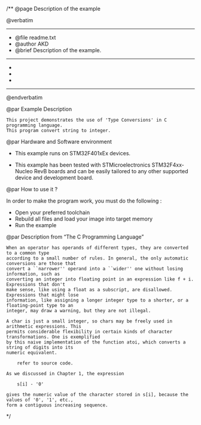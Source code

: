 /**
  @page Description of the example
  
  @verbatim
  ******************************************************************************
  * @file    readme.txt 
  * @author  AKD
  * @brief   Description of the example.
  ******************************************************************************
  *
  *
  *
  ******************************************************************************
  @endverbatim

@par Example Description

	This project demonstrates the use of 'Type Conversions' in C programming language.
	This program convert string to integer.

@par Hardware and Software environment  

  - This example runs on STM32F401xEx devices.
    
  - This example has been tested with STMicroelectronics STM32F4xx-Nucleo RevB 
    boards and can be easily tailored to any other supported device 
    and development board.

@par How to use it ? 

In order to make the program work, you must do the following :
 - Open your preferred toolchain 
 - Rebuild all files and load your image into target memory
 - Run the example

@par Description from “The C Programming Language” 

	When an operator has operands of different types, they are converted to a common type
	according to a small number of rules. In general, the only automatic conversions are those that
	convert a ``narrower'' operand into a ``wider'' one without losing information, such as
	converting an integer into floating point in an expression like f + i. Expressions that don't
	make sense, like using a float as a subscript, are disallowed. Expressions that might lose
	information, like assigning a longer integer type to a shorter, or a floating-point type to an
	integer, may draw a warning, but they are not illegal.
	
	A char is just a small integer, so chars may be freely used in arithmetic expressions. This
	permits considerable flexibility in certain kinds of character transformations. One is exemplified
	by this naive implementation of the function atoi, which converts a string of digits into its
	numeric equivalent.

		refer to source code.

	As we discussed in Chapter 1, the expression
	
		s[i] - '0'
	
	gives the numeric value of the character stored in s[i], because the values of '0', '1', etc.,
	form a contiguous increasing sequence.
	
 */
